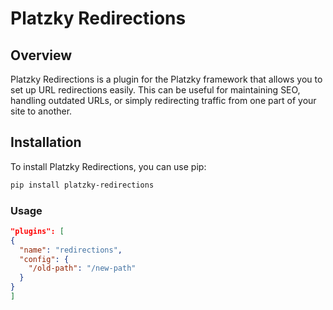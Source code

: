 # Platzky Redirections

## Overview

Platzky Redirections is a plugin for the Platzky framework that allows you to set up URL redirections easily. This can be useful for maintaining SEO, handling outdated URLs, or simply redirecting traffic from one part of your site to another.

## Installation

To install Platzky Redirections, you can use pip:

```sh
pip install platzky-redirections
```

### Usage

```json
"plugins": [
{
  "name": "redirections",
  "config": {
    "/old-path": "/new-path"
  }
}
]
```
